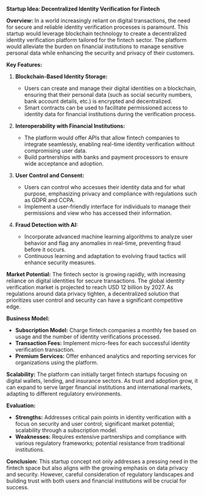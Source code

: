 **Startup Idea: Decentralized Identity Verification for Fintech**

**Overview:**
In a world increasingly reliant on digital transactions, the need for secure and reliable identity verification processes is paramount. This startup would leverage blockchain technology to create a decentralized identity verification platform tailored for the fintech sector. The platform would alleviate the burden on financial institutions to manage sensitive personal data while enhancing the security and privacy of their customers.

**Key Features:**

1. **Blockchain-Based Identity Storage:**
   - Users can create and manage their digital identities on a blockchain, ensuring that their personal data (such as social security numbers, bank account details, etc.) is encrypted and decentralized.
   - Smart contracts can be used to facilitate permissioned access to identity data for financial institutions during the verification process.

2. **Interoperability with Financial Institutions:**
   - The platform would offer APIs that allow fintech companies to integrate seamlessly, enabling real-time identity verification without compromising user data.
   - Build partnerships with banks and payment processors to ensure wide acceptance and adoption.

3. **User Control and Consent:**
   - Users can control who accesses their identity data and for what purpose, emphasizing privacy and compliance with regulations such as GDPR and CCPA.
   - Implement a user-friendly interface for individuals to manage their permissions and view who has accessed their information.

4. **Fraud Detection with AI:**
   - Incorporate advanced machine learning algorithms to analyze user behavior and flag any anomalies in real-time, preventing fraud before it occurs.
   - Continuous learning and adaptation to evolving fraud tactics will enhance security measures.

**Market Potential:**
The fintech sector is growing rapidly, with increasing reliance on digital identities for secure transactions. The global identity verification market is projected to reach USD 12 billion by 2027. As regulations around data privacy tighten, a decentralized solution that prioritizes user control and security can have a significant competitive edge.

**Business Model:**
- **Subscription Model:** Charge fintech companies a monthly fee based on usage and the number of identity verifications processed.
- **Transaction Fees:** Implement micro-fees for each successful identity verification transaction.
- **Premium Services:** Offer enhanced analytics and reporting services for organizations using the platform.

**Scalability:**
The platform can initially target fintech startups focusing on digital wallets, lending, and insurance sectors. As trust and adoption grow, it can expand to serve larger financial institutions and international markets, adapting to different regulatory environments.

**Evaluation:**
- **Strengths:** Addresses critical pain points in identity verification with a focus on security and user control; significant market potential; scalability through a subscription model.
- **Weaknesses:** Requires extensive partnerships and compliance with various regulatory frameworks; potential resistance from traditional institutions.

**Conclusion:**
This startup concept not only addresses a pressing need in the fintech space but also aligns with the growing emphasis on data privacy and security. However, careful consideration of regulatory landscapes and building trust with both users and financial institutions will be crucial for success.